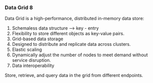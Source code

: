 ### Data Grid 8 

Data Grid is a high-performance, distributed in-memory data store:
1. Schemaless data structure --> key - entry 
2. Flexibility to store different objects as key-value pairs.
3. Grid-based data storage
4. Designed to distribute and replicate data across clusters.
5. Elastic scaling
6. Dynamically adjust the number of nodes to meet demand without service disruption.
7. Data interoperability

Store, retrieve, and query data in the grid from different endpoints.